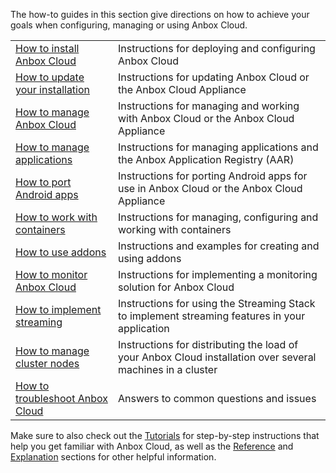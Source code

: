 The how-to guides in this section give directions on how to achieve your goals when configuring, managing or using Anbox Cloud.

|  |  |
|--|--|
| [How to install Anbox Cloud](https://discourse.ubuntu.com/t/install-anbox-cloud/24336)| Instructions for deploying and configuring Anbox Cloud |
| [How to update your installation](https://discourse.ubuntu.com/t/update-your-installation/24331)| Instructions for updating Anbox Cloud or the Anbox Cloud Appliance|
| [How to manage Anbox Cloud](https://discourse.ubuntu.com/t/manage-anbox-cloud/24337) | Instructions for managing and working with Anbox Cloud or the Anbox Cloud Appliance |
| [How to manage applications](https://discourse.ubuntu.com/t/manage-applications/24333) | Instructions for  managing applications and the Anbox Application Registry (AAR) |
| [How to port Android apps](https://discourse.ubuntu.com/t/port-android-apps/17776)| Instructions for porting Android apps for use in Anbox Cloud or the Anbox Cloud Appliance  |
| [How to work with containers](https://discourse.ubuntu.com/t/work-with-containers/24335) | Instructions for managing, configuring and working with containers |
| [How to use addons](https://discourse.ubuntu.com/t/managing-addons/17759)| Instructions and examples for creating and using addons |
| [How to monitor Anbox Cloud](https://discourse.ubuntu.com/t/monitor-anbox-cloud/24338) | Instructions for implementing a monitoring solution for Anbox Cloud |
| [How to implement streaming](https://discourse.ubuntu.com/t/implement-streaming/24332) | Instructions for using the Streaming Stack to implement streaming features in your application |
| [How to manage cluster nodes](https://discourse.ubuntu.com/t/manage-cluster-nodes/24334) | Instructions for distributing the load of your Anbox Cloud installation over several machines in a cluster |
| [How to troubleshoot Anbox Cloud](https://discourse.ubuntu.com/t/anbox-cloud-faq/17837)| Answers to common questions and issues |

Make sure to also check out the [Tutorials](https://discourse.ubuntu.com/t/tutorials/28826) for step-by-step instructions that help you get familiar with Anbox Cloud, as well as the [Reference](https://discourse.ubuntu.com/t/reference/28828) and [Explanation](https://discourse.ubuntu.com/t/explanation/28829) sections for other helpful information.
